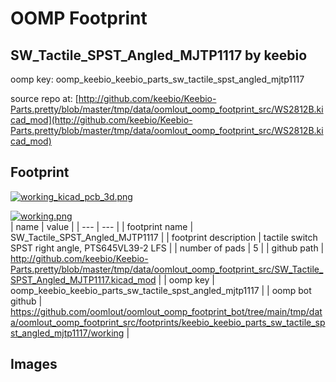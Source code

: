 # OOMP Footprint  
## SW_Tactile_SPST_Angled_MJTP1117  by keebio  
  
oomp key: oomp_keebio_keebio_parts_sw_tactile_spst_angled_mjtp1117  
  
source repo at: [http://github.com/keebio/Keebio-Parts.pretty/blob/master/tmp/data/oomlout_oomp_footprint_src/WS2812B.kicad_mod](http://github.com/keebio/Keebio-Parts.pretty/blob/master/tmp/data/oomlout_oomp_footprint_src/WS2812B.kicad_mod)  
## Footprint  
  
[![working_kicad_pcb_3d.png](working_kicad_pcb_3d_600.png)](working_kicad_pcb_3d.png)  
  
[![working.png](working_600.png)](working.png)  
| name | value | 
| --- | --- | 
| footprint name | SW_Tactile_SPST_Angled_MJTP1117 | 
| footprint description | tactile switch SPST right angle, PTS645VL39-2 LFS | 
| number of pads | 5 | 
| github path | http://github.com/keebio/Keebio-Parts.pretty/blob/master/tmp/data/oomlout_oomp_footprint_src/SW_Tactile_SPST_Angled_MJTP1117.kicad_mod | 
| oomp key | oomp_keebio_keebio_parts_sw_tactile_spst_angled_mjtp1117 | 
| oomp bot github | https://github.com/oomlout/oomlout_oomp_footprint_bot/tree/main/tmp/data/oomlout_oomp_footprint_src/footprints/keebio_keebio_parts_sw_tactile_spst_angled_mjtp1117/working | 
## Images  
